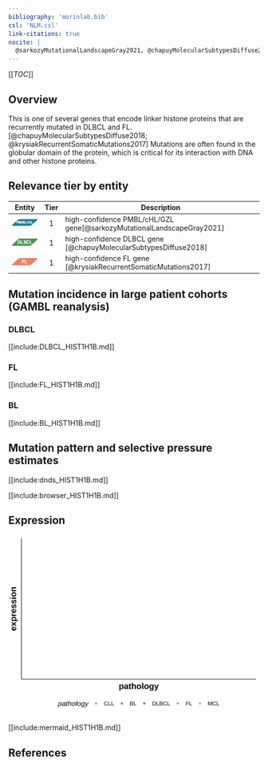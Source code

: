 ```yaml
---
bibliography: 'morinlab.bib'
csl: 'NLM.csl'
link-citations: true
nocite: |
  @sarkozyMutationalLandscapeGray2021, @chapuyMolecularSubtypesDiffuse2018, @krysiakRecurrentSomaticMutations2017, 
---
```

[[_TOC_]]

## Overview
This is one of several genes that encode linker histone proteins that are recurrently mutated in DLBCL and FL.[@chapuyMolecularSubtypesDiffuse2018; @krysiakRecurrentSomaticMutations2017] Mutations are often found in the globular domain of the protein, which is critical for its interaction with DNA and other histone proteins. 


## Relevance tier by entity

|Entity|Tier|Description                           |
|:------:|:----:|--------------------------------------|
|![PMBL](images/icons/PMBL_tier1.png)|1|high-confidence PMBL/cHL/GZL gene[@sarkozyMutationalLandscapeGray2021]|
|![DLBCL](images/icons/DLBCL_tier1.png) |1   |high-confidence DLBCL gene            [@chapuyMolecularSubtypesDiffuse2018]|
|![FL](images/icons/FL_tier1.png)    |1   |high-confidence FL gene               [@krysiakRecurrentSomaticMutations2017]|

## Mutation incidence in large patient cohorts (GAMBL reanalysis)

### DLBCL
[[include:DLBCL_HIST1H1B.md]]

### FL
[[include:FL_HIST1H1B.md]]

### BL
[[include:BL_HIST1H1B.md]]

## Mutation pattern and selective pressure estimates

[[include:dnds_HIST1H1B.md]]

[[include:browser_HIST1H1B.md]]

## Expression
![](images/gene_expression/HIST1H1B_by_pathology.svg)
<!-- ORIGIN: krysiakRecurrentSomaticMutations2017b -->
<!-- PMBL: sarkozyMutationalLandscapeGray2021a -->
<!-- FL: krysiakRecurrentSomaticMutations2017b -->
<!-- DLBCL: chapuyMolecularSubtypesDiffuse2018b -->

[[include:mermaid_HIST1H1B.md]]

## References
